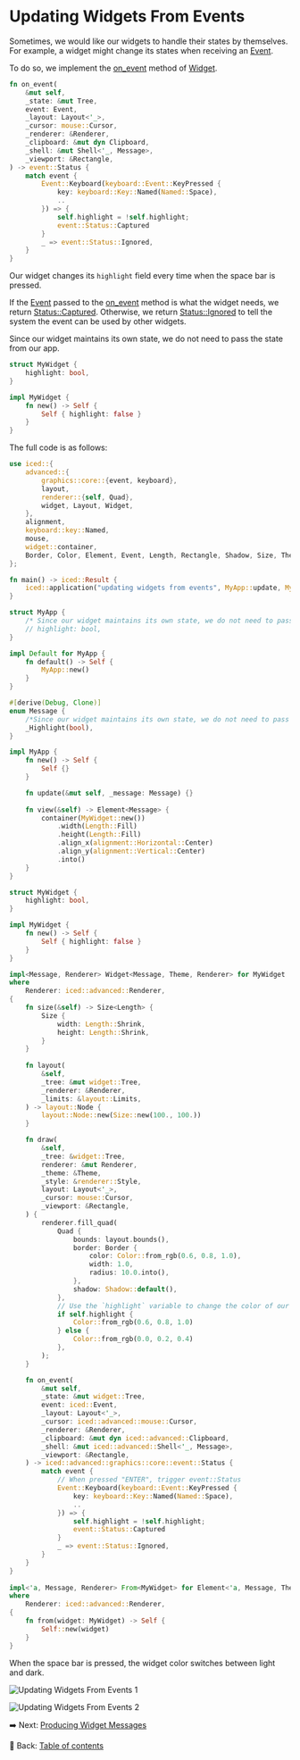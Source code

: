 # Updating Widgets From Events

Sometimes, we would like our widgets to handle their states by themselves.
For example, a widget might change its states when receiving an [Event](https://docs.rs/iced/0.12.1/iced/event/enum.Event.html).

To do so, we implement the [on_event](https://docs.rs/iced/0.12.1/iced/advanced/widget/trait.Widget.html#method.on_event) method of [Widget](https://docs.rs/iced/0.12.1/iced/advanced/widget/trait.Widget.html).

```rust
fn on_event(
    &mut self,
    _state: &mut Tree,
    event: Event,
    _layout: Layout<'_>,
    _cursor: mouse::Cursor,
    _renderer: &Renderer,
    _clipboard: &mut dyn Clipboard,
    _shell: &mut Shell<'_, Message>,
    _viewport: &Rectangle,
) -> event::Status {
    match event {
        Event::Keyboard(keyboard::Event::KeyPressed {
            key: keyboard::Key::Named(Named::Space),
            ..
        }) => {
            self.highlight = !self.highlight;
            event::Status::Captured
        }
        _ => event::Status::Ignored,
    }
}
```

Our widget changes its `highlight` field every time when the space bar is pressed.

If the [Event](https://docs.rs/iced/0.12.1/iced/event/enum.Event.html) passed to the [on_event](https://docs.rs/iced/0.12.1/iced/advanced/widget/trait.Widget.html#method.on_event) method is what the widget needs, we return [Status::Captured](https://docs.rs/iced/0.12.1/iced/event/enum.Status.html#variant.Captured).
Otherwise, we return [Status::Ignored](https://docs.rs/iced/0.12.1/iced/event/enum.Status.html#variant.Ignored) to tell the system the event can be used by other widgets.

Since our widget maintains its own state, we do not need to pass the state from our app.

```rust
struct MyWidget {
    highlight: bool,
}

impl MyWidget {
    fn new() -> Self {
        Self { highlight: false }
    }
}
```

The full code is as follows:

```rust
use iced::{
    advanced::{
        graphics::core::{event, keyboard},
        layout,
        renderer::{self, Quad},
        widget, Layout, Widget,
    },
    alignment,
    keyboard::key::Named,
    mouse,
    widget::container,
    Border, Color, Element, Event, Length, Rectangle, Shadow, Size, Theme,
};

fn main() -> iced::Result {
    iced::application("updating widgets from events", MyApp::update, MyApp::view).run()
}

struct MyApp {
    /* Since our widget maintains its own state, we do not need to pass the state from our app. */
    // highlight: bool,
}

impl Default for MyApp {
    fn default() -> Self {
        MyApp::new()
    }
}

#[derive(Debug, Clone)]
enum Message {
    /*Since our widget maintains its own state, we do not need to pass the state from our app.*/
    _Highlight(bool),
}

impl MyApp {
    fn new() -> Self {
        Self {}
    }

    fn update(&mut self, _message: Message) {}
  
    fn view(&self) -> Element<Message> {
        container(MyWidget::new())
            .width(Length::Fill)
            .height(Length::Fill)
            .align_x(alignment::Horizontal::Center)
            .align_y(alignment::Vertical::Center)
            .into()
    }
}

struct MyWidget {
    highlight: bool,
}

impl MyWidget {
    fn new() -> Self {
        Self { highlight: false }
    }
}

impl<Message, Renderer> Widget<Message, Theme, Renderer> for MyWidget
where
    Renderer: iced::advanced::Renderer,
{
    fn size(&self) -> Size<Length> {
        Size {
            width: Length::Shrink,
            height: Length::Shrink,
        }
    }
  
    fn layout(
        &self,
        _tree: &mut widget::Tree,
        _renderer: &Renderer,
        _limits: &layout::Limits,
    ) -> layout::Node {
        layout::Node::new(Size::new(100., 100.))
    }

    fn draw(
        &self,
        _tree: &widget::Tree,
        renderer: &mut Renderer,
        _theme: &Theme,
        _style: &renderer::Style,
        layout: Layout<'_>,
        _cursor: mouse::Cursor,
        _viewport: &Rectangle,
    ) {
        renderer.fill_quad(
            Quad {
                bounds: layout.bounds(),
                border: Border {
                    color: Color::from_rgb(0.6, 0.8, 1.0),
                    width: 1.0,
                    radius: 10.0.into(),
                },
                shadow: Shadow::default(),
            },
            // Use the `highlight` variable to change the color of our widget in the draw method.
            if self.highlight {
                Color::from_rgb(0.6, 0.8, 1.0)
            } else {
                Color::from_rgb(0.0, 0.2, 0.4)
            },
        );
    }

    fn on_event(
        &mut self,
        _state: &mut widget::Tree,
        event: iced::Event,
        _layout: Layout<'_>,
        _cursor: iced::advanced::mouse::Cursor,
        _renderer: &Renderer,
        _clipboard: &mut dyn iced::advanced::Clipboard,
        _shell: &mut iced::advanced::Shell<'_, Message>,
        _viewport: &Rectangle,
    ) -> iced::advanced::graphics::core::event::Status {
        match event {
            // When pressed "ENTER", trigger event::Status
            Event::Keyboard(keyboard::Event::KeyPressed {
                key: keyboard::Key::Named(Named::Space),
                ..
            }) => {
                self.highlight = !self.highlight;
                event::Status::Captured
            }
            _ => event::Status::Ignored,
        }
    }
}
  
impl<'a, Message, Renderer> From<MyWidget> for Element<'a, Message, Theme, Renderer>
where
    Renderer: iced::advanced::Renderer,
{
    fn from(widget: MyWidget) -> Self {
        Self::new(widget)
    }
}
```

When the space bar is pressed, the widget color switches between light and dark.

![Updating Widgets From Events 1](./pic/updating_widgets_from_events_1.png)

![Updating Widgets From Events 2](./pic/updating_widgets_from_events_2.png)

:arrow_right:  Next: [Producing Widget Messages](./producing_widget_messages.md)

:blue_book: Back: [Table of contents](./../README.md)
